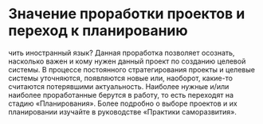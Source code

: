 # Значение проработки проектов и переход к планированию

чить иностранный язык?
Данная проработка позволяет осознать, насколько важен и кому нужен данный проект по созданию целевой системы. В процессе постоянного стратегирования проекты и целевые системы уточняются, появляются новые или, наоборот, какие-то считаются потерявшими актуальность. Наиболее нужные и/или наиболее проработанные берутся в работу, то есть переходят на стадию «Планирования». Более подробно о выборе проектов и их планировании изучайте в руководстве «Практики саморазвития».
